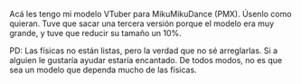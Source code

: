 Acá les tengo mi modelo VTuber para MikuMikuDance (PMX). Úsenlo como quieran. Tuve que sacar una tercera versión porque el modelo era muy grande, y tuve que reducir su tamaño un 10%.

PD: Las físicas no están listas, pero la verdad que no sé arreglarlas. Si a alguien le gustaría ayudar estaría encantado. De todos modos, no es que sea un modelo que dependa mucho de las físicas.
